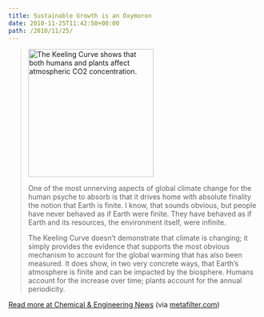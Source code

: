 ```yaml
---
title: Sustainable Growth is an Oxymoron
date: 2010-11-25T11:42:50+00:00
path: /2010/11/25/
---
```

> [<img src="http://www.seancamden.com/wp-content/uploads/2010/11/8845gov3breath250_live-2.gif" alt="The Keeling Curve shows that both humans and plants affect atmospheric CO2 concentration." title="The Keeling Curve shows that both humans and plants affect atmospheric CO2 concentration." width="250" height="255" class="alignnone size-full wp-image-270" />](http://www.seancamden.com/wp-content/uploads/2010/11/8845gov3breath250_live-2.gif)
> 
> One of the most unnerving aspects of global climate change for the human psyche to absorb is that it drives home with absolute finality the notion that Earth is finite. I know, that sounds obvious, but people have never behaved as if Earth were finite. They have behaved as if Earth and its resources, the environment itself, were infinite.
> 
> The Keeling Curve doesn’t demonstrate that climate is changing; it simply provides the evidence that supports the most obvious mechanism to account for the global warming that has also been measured. It does show, in two very concrete ways, that Earth’s atmosphere is finite and can be impacted by the biosphere. Humans account for the increase over time; plants account for the annual periodicity.

[Read more at Chemical & Engineering News](http://pubs.acs.org/cen/government/88/8845gov3.html) (via [metafilter.com](http://www.metafilter.com/))